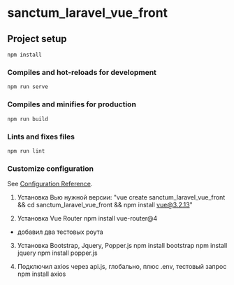 # sanctum_laravel_vue_front

## Project setup
```
npm install
```

### Compiles and hot-reloads for development
```
npm run serve
```

### Compiles and minifies for production
```
npm run build
```

### Lints and fixes files
```
npm run lint
```

### Customize configuration
See [Configuration Reference](https://cli.vuejs.org/config/).

1. Установка Вью нужной версии: "vue create sanctum_laravel_vue_front && cd sanctum_laravel_vue_front && npm install vue@3.2.13"

2. Установка Vue Router
npm install vue-router@4

+ добавил два тестовых роута

3. Установка Bootstrap, Jquery, Popper.js
   npm install bootstrap
   npm install jquery
   npm install popper.js

4. Подключил axios через api.js, глобально, плюс .env, тестовый запрос
npm install axios
